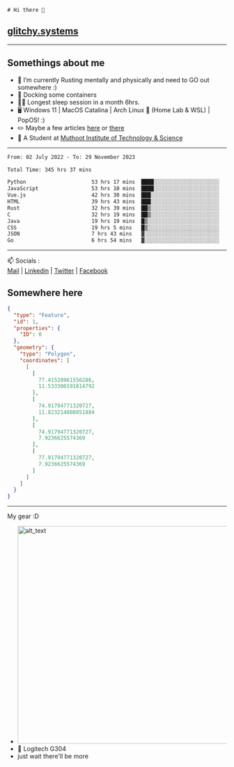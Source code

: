 ```
# Hi there 👋
```
## [glitchy.systems](https://glitchy.systems)
---

## Somethings about me



- 🌱 I’m currently Rusting mentally and physically and need to GO out somewhere :)
- 🐋 Docking some containers
- 😶‍🌫️ Longest sleep session in a month 6hrs.
- 🖥️ Windows 11 | MacOS Catalina | Arch Linux 🦩 (Home Lab & WSL) | PopOS! :)
- ✏️ Maybe a few articles [here](https://medium.com/@advaithnarayanan8) or [there](https://medium.com/@advaithnarayanan8)
- 📑 A Student at [Muthoot Institute of Technology & Science](https://mgmits.ac.in/)



---

<!--START_SECTION:waka-->

```txt
From: 02 July 2022 - To: 29 November 2023

Total Time: 345 hrs 37 mins

Python                     53 hrs 17 mins  ████░░░░░░░░░░░░░░░░░░░░░   15.42 %
JavaScript                 53 hrs 10 mins  ████░░░░░░░░░░░░░░░░░░░░░   15.39 %
Vue.js                     42 hrs 30 mins  ███░░░░░░░░░░░░░░░░░░░░░░   12.30 %
HTML                       39 hrs 43 mins  ███░░░░░░░░░░░░░░░░░░░░░░   11.49 %
Rust                       32 hrs 39 mins  ██▒░░░░░░░░░░░░░░░░░░░░░░   09.45 %
C                          32 hrs 19 mins  ██▒░░░░░░░░░░░░░░░░░░░░░░   09.35 %
Java                       19 hrs 19 mins  █▒░░░░░░░░░░░░░░░░░░░░░░░   05.59 %
CSS                        19 hrs 5 mins   █▒░░░░░░░░░░░░░░░░░░░░░░░   05.52 %
JSON                       7 hrs 43 mins   ▓░░░░░░░░░░░░░░░░░░░░░░░░   02.23 %
Go                         6 hrs 54 mins   ▓░░░░░░░░░░░░░░░░░░░░░░░░   02.00 %
```

<!--END_SECTION:waka-->

---

📫 Socials :<br>
[Mail](mailto:advaithnarayanan8@gmail.com) | [Linkedin](https://www.linkedin.com/in/advaith-narayanan-a72152214/) | [Twitter](https://twitter.com/advaithnarayan) | [Facebook](https://screenmessage.com/qinq)

## Somewhere here

```geojson
{
  "type": "Feature",
  "id": 1,
  "properties": {
    "ID": 0
  },
  "geometry": {
    "type": "Polygon",
    "coordinates": [
      [
        [
          77.41528961556286,
          11.533300191814792
        ],
        [
          74.91794771320727,
          11.823214080851884
        ],
        [
          74.91794771320727,
          7.9236625574369
        ],
        [
          77.91794771320727,
          7.9236625574369
        ]
      ]
    ]
  }
}
```


--- 
My gear :D

- [<img alt="alt_text" width="500px" src="https://valid.x86.fr/cache/banner/xv24bv-6.png" />](https://valid.x86.fr/xv24bv)
- 🐁 Logitech G304
- just wait there'll be more

